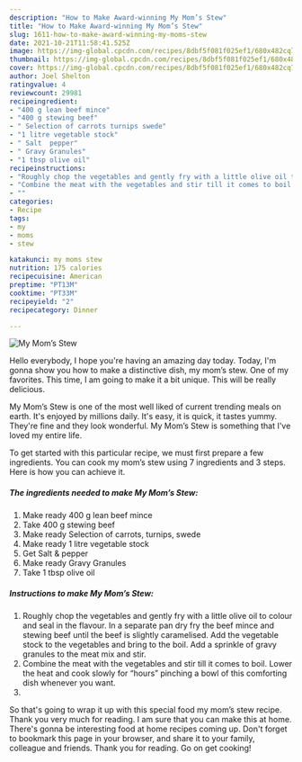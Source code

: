 ```yaml
---
description: "How to Make Award-winning My Mom’s Stew"
title: "How to Make Award-winning My Mom’s Stew"
slug: 1611-how-to-make-award-winning-my-moms-stew
date: 2021-10-21T11:58:41.525Z
image: https://img-global.cpcdn.com/recipes/8dbf5f081f025ef1/680x482cq70/my-moms-stew-recipe-main-photo.jpg
thumbnail: https://img-global.cpcdn.com/recipes/8dbf5f081f025ef1/680x482cq70/my-moms-stew-recipe-main-photo.jpg
cover: https://img-global.cpcdn.com/recipes/8dbf5f081f025ef1/680x482cq70/my-moms-stew-recipe-main-photo.jpg
author: Joel Shelton
ratingvalue: 4
reviewcount: 29981
recipeingredient:
- "400 g lean beef mince"
- "400 g stewing beef"
- " Selection of carrots turnips swede"
- "1 litre vegetable stock"
- " Salt  pepper"
- " Gravy Granules"
- "1 tbsp olive oil"
recipeinstructions:
- "Roughly chop the vegetables and gently fry with a little olive oil to colour and seal in the flavour. In a separate pan dry fry the beef mince and stewing beef until the beef is slightly caramelised. Add the vegetable stock to the vegetables and bring to the boil. Add a sprinkle of gravy granules to the meat mix and stir."
- "Combine the meat with the vegetables and stir till it comes to boil. Lower the heat and cook slowly for “hours” pinching a bowl of this comforting dish whenever you want."
- ""
categories:
- Recipe
tags:
- my
- moms
- stew

katakunci: my moms stew 
nutrition: 175 calories
recipecuisine: American
preptime: "PT13M"
cooktime: "PT33M"
recipeyield: "2"
recipecategory: Dinner

---
```



![My Mom’s Stew](https://img-global.cpcdn.com/recipes/8dbf5f081f025ef1/680x482cq70/my-moms-stew-recipe-main-photo.jpg)

Hello everybody, I hope you're having an amazing day today. Today, I'm gonna show you how to make a distinctive dish, my mom’s stew. One of my favorites. This time, I am going to make it a bit unique. This will be really delicious.

My Mom’s Stew is one of the most well liked of current trending meals on earth. It's enjoyed by millions daily. It's easy, it is quick, it tastes yummy. They're fine and they look wonderful. My Mom’s Stew is something that I've loved my entire life.




To get started with this particular recipe, we must first prepare a few ingredients. You can cook my mom’s stew using 7 ingredients and 3 steps. Here is how you can achieve it.

<!--inarticleads1-->

##### The ingredients needed to make My Mom’s Stew:

1. Make ready 400 g lean beef mince
1. Take 400 g stewing beef
1. Make ready  Selection of carrots, turnips, swede
1. Make ready 1 litre vegetable stock
1. Get  Salt &amp; pepper
1. Make ready  Gravy Granules
1. Take 1 tbsp olive oil




<!--inarticleads2-->

##### Instructions to make My Mom’s Stew:

1. Roughly chop the vegetables and gently fry with a little olive oil to colour and seal in the flavour. In a separate pan dry fry the beef mince and stewing beef until the beef is slightly caramelised. Add the vegetable stock to the vegetables and bring to the boil. Add a sprinkle of gravy granules to the meat mix and stir.
1. Combine the meat with the vegetables and stir till it comes to boil. Lower the heat and cook slowly for “hours” pinching a bowl of this comforting dish whenever you want.
1. 




So that's going to wrap it up with this special food my mom’s stew recipe. Thank you very much for reading. I am sure that you can make this at home. There's gonna be interesting food at home recipes coming up. Don't forget to bookmark this page in your browser, and share it to your family, colleague and friends. Thank you for reading. Go on get cooking!
